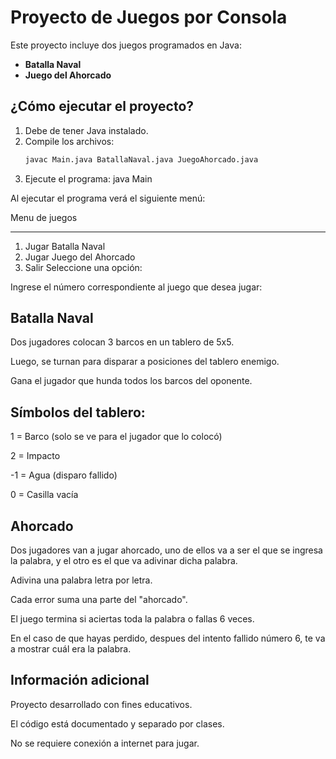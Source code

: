 # Proyecto de Juegos por Consola

Este proyecto incluye dos juegos programados en Java:

-  **Batalla Naval**
-  **Juego del Ahorcado**

## ¿Cómo ejecutar el proyecto?

1. Debe de tener Java instalado.
2. Compile los archivos:
   ```bash
   javac Main.java BatallaNaval.java JuegoAhorcado.java
3. Ejecute el programa:
    java Main

Al ejecutar el programa verá el siguiente menú:

 Menu de juegos
 _____________________
1. Jugar Batalla Naval
2. Jugar Juego del Ahorcado
0. Salir
Seleccione una opción:


Ingrese el número correspondiente al juego que desea jugar:

## Batalla Naval
Dos jugadores colocan 3 barcos en un tablero de 5x5.

Luego, se turnan para disparar a posiciones del tablero enemigo.

Gana el jugador que hunda todos los barcos del oponente.

## Símbolos del tablero:

1 = Barco (solo se ve para el jugador que lo colocó)

2 = Impacto

-1 = Agua (disparo fallido)

0 = Casilla vacía

## Ahorcado
Dos jugadores van a jugar ahorcado, uno de ellos va a ser el que se ingresa la palabra, y el otro es el que va adivinar dicha palabra. 

Adivina una palabra letra por letra.

Cada error suma una parte del "ahorcado".

El juego termina si aciertas toda la palabra o fallas 6 veces.

En el caso de que hayas perdido, despues del intento fallido número 6, te va a mostrar cuál era la palabra.  

## Información adicional
Proyecto desarrollado con fines educativos.

El código está documentado y separado por clases.

No se requiere conexión a internet para jugar.
